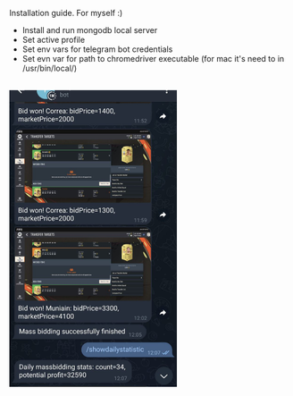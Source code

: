 Installation guide. For myself :)

- Install and run mongodb local server
- Set active profile
- Set env vars for telegram bot credentials
- Set evn var for path to chromedriver executable (for mac it's need to in /usr/bin/local/)

<br/>

<img alt="Alt text" src="screenshots/telegram-bot-demo.jpg?raw=true" title="Demo" width="300"/>
